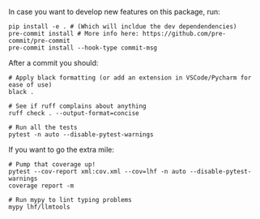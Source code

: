 
In case you want to develop new features on this package, run:

```shell
pip install -e . # (Which will incldue the dev dependendencies)
pre-commit install # More info here: https://github.com/pre-commit/pre-commit
pre-commit install --hook-type commit-msg
```

After a commit you should:

```shell
# Apply black formatting (or add an extension in VSCode/Pycharm for ease of use)
black .

# See if ruff complains about anything
ruff check . --output-format=concise

# Run all the tests
pytest -n auto --disable-pytest-warnings
```

If you want to go the extra mile:

```shell
# Pump that coverage up!
pytest --cov-report xml:cov.xml --cov=lhf -n auto --disable-pytest-warnings
coverage report -m

# Run mypy to lint typing problems
mypy lhf/llmtools
```
